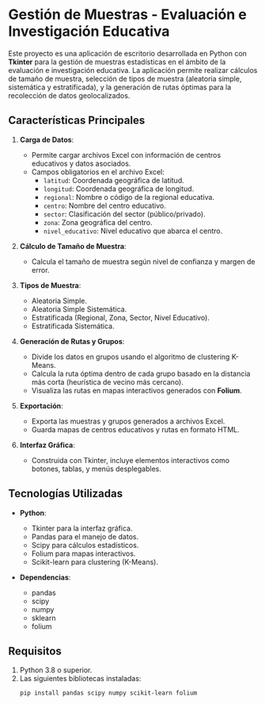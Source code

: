 # Gestión de Muestras - Evaluación e Investigación Educativa

Este proyecto es una aplicación de escritorio desarrollada en Python con **Tkinter** para la gestión de muestras estadísticas en el ámbito de la evaluación e investigación educativa. La aplicación permite realizar cálculos de tamaño de muestra, selección de tipos de muestra (aleatoria simple, sistemática y estratificada), y la generación de rutas óptimas para la recolección de datos geolocalizados.

## Características Principales

1. **Carga de Datos**:
   - Permite cargar archivos Excel con información de centros educativos y datos asociados.
   - Campos obligatorios en el archivo Excel:
     - `latitud`: Coordenada geográfica de latitud.
     - `longitud`: Coordenada geográfica de longitud.
     - `regional`: Nombre o código de la regional educativa.
     - `centro`: Nombre del centro educativo.
     - `sector`: Clasificación del sector (público/privado).
     - `zona`: Zona geográfica del centro.
     - `nivel_educativo`: Nivel educativo que abarca el centro.

2. **Cálculo de Tamaño de Muestra**:
   - Calcula el tamaño de muestra según nivel de confianza y margen de error.

3. **Tipos de Muestra**:
   - Aleatoria Simple.
   - Aleatoria Simple Sistemática.
   - Estratificada (Regional, Zona, Sector, Nivel Educativo).
   - Estratificada Sistemática.

4. **Generación de Rutas y Grupos**:
   - Divide los datos en grupos usando el algoritmo de clustering K-Means.
   - Calcula la ruta óptima dentro de cada grupo basado en la distancia más corta (heurística de vecino más cercano).
   - Visualiza las rutas en mapas interactivos generados con **Folium**.

5. **Exportación**:
   - Exporta las muestras y grupos generados a archivos Excel.
   - Guarda mapas de centros educativos y rutas en formato HTML.

6. **Interfaz Gráfica**:
   - Construida con Tkinter, incluye elementos interactivos como botones, tablas, y menús desplegables.

## Tecnologías Utilizadas

- **Python**:
  - Tkinter para la interfaz gráfica.
  - Pandas para el manejo de datos.
  - Scipy para cálculos estadísticos.
  - Folium para mapas interactivos.
  - Scikit-learn para clustering (K-Means).

- **Dependencias**:
  - pandas
  - scipy
  - numpy
  - sklearn
  - folium

## Requisitos

1. Python 3.8 o superior.
2. Las siguientes bibliotecas instaladas:
   ```bash
   pip install pandas scipy numpy scikit-learn folium
